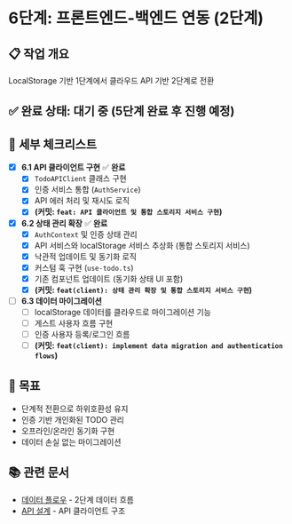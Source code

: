 # 6단계: 프론트엔드-백엔드 연동 (2단계)

## 📋 작업 개요

LocalStorage 기반 1단계에서 클라우드 API 기반 2단계로 전환

## ✅ 완료 상태: **대기 중** (5단계 완료 후 진행 예정)

## 📝 세부 체크리스트

- [x] **6.1 API 클라이언트 구현** ✅ **완료**
  - [x] `TodoAPIClient` 클래스 구현
  - [x] 인증 서비스 통합 (`AuthService`)
  - [x] API 에러 처리 및 재시도 로직
  - [x] **(커밋: `feat: API 클라이언트 및 통합 스토리지 서비스 구현`)**

- [x] **6.2 상태 관리 확장** ✅ **완료**
  - [x] `AuthContext` 및 인증 상태 관리
  - [x] API 서비스와 localStorage 서비스 추상화 (통합 스토리지 서비스)
  - [x] 낙관적 업데이트 및 동기화 로직
  - [x] 커스텀 훅 구현 (`use-todo.ts`)
  - [x] 기존 컴포넌트 업데이트 (동기화 상태 UI 포함)
  - [x] **(커밋: `feat(client): 상태 관리 확장 및 통합 스토리지 서비스 구현`)**

- [ ] **6.3 데이터 마이그레이션**
  - [ ] localStorage 데이터를 클라우드로 마이그레이션 기능
  - [ ] 게스트 사용자 흐름 구현
  - [ ] 인증 사용자 등록/로그인 흐름
  - [ ] **(커밋: `feat(client): implement data migration and authentication flows`)**

## 🎯 목표

- 단계적 전환으로 하위호환성 유지
- 인증 기반 개인화된 TODO 관리
- 오프라인/온라인 동기화 구현
- 데이터 손실 없는 마이그레이션

## 📚 관련 문서

- [데이터 플로우](../design/06-data-flow.md) - 2단계 데이터 흐름
- [API 설계](../design/07-api-design.md) - API 클라이언트 구조
